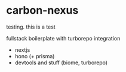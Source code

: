 # carbon-nexus

testing. this is a test

fullstack boilerplate with turborepo integration

- nextjs
- hono (+ prisma)
- devtools and stuff (biome, turborepo)